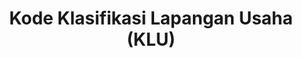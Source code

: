 ---
id: 3
title: Kode Klasifikasi Lapangan Usaha (KLU)
url: https://docs.google.com/document/d/1vVdZltkHFWXiuDjQw9G2037QnRdez24KVVZA1xxS-2w/edit?usp=drivesdk
fitur: resume
category: kup
topik: Umum
type: word
tgl: 11 Desember 2019
---